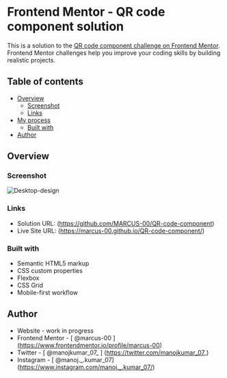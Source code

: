 # Frontend Mentor - QR code component solution

This is a solution to the [QR code component challenge on Frontend Mentor](https://www.frontendmentor.io/challenges/qr-code-component-iux_sIO_H). Frontend Mentor challenges help you improve your coding skills by building realistic projects. 

## Table of contents

- [Overview](#overview)
  - [Screenshot](#screenshot)
  - [Links](#links)
- [My process](#my-process)
  - [Built with](#built-with)
- [Author](#author)


## Overview

### Screenshot
![Desktop-design](https://user-images.githubusercontent.com/104015866/197618761-c389e1d1-8edf-46b0-9595-2f796a7c9f91.png)



### Links

- Solution URL: (https://github.com/MARCUS-00/QR-code-component)
- Live Site URL: (https://marcus-00.github.io/QR-code-component/)

### Built with

- Semantic HTML5 markup
- CSS custom properties
- Flexbox
- CSS Grid
- Mobile-first workflow

## Author

- Website - work in progress
- Frontend Mentor - [ @marcus-00 ] (https://www.frontendmentor.io/profile/marcus-00)
- Twitter - [ @manojkumar_07_ ] (https://twitter.com/manojkumar_07_)
- Instagram - [ @manoj._.kumar_07] (https://www.instagram.com/manoj._.kumar_07/)

